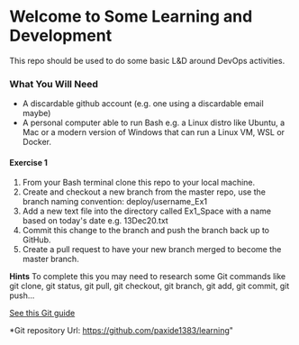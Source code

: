 # Welcome to Some Learning and Development

This repo should be used to do some basic L&D around DevOps activities.

### What You Will Need
* A discardable github account (e.g. one using a discardable email maybe)
* A personal computer able to run Bash e.g. a Linux distro like Ubuntu, a Mac or a modern version of Windows that can run a Linux VM, WSL or Docker.

#### Exercise 1
1. From your Bash terminal clone this repo to your local machine.
2. Create and checkout a new branch from the master repo, use the branch naming convention: deploy/username_Ex1
3. Add a new text file into the directory called Ex1_Space with a name based on today's date e.g. 13Dec20.txt
4. Commit this change to the branch and push the branch back up to GitHub.
5. Create a pull request to have your new branch merged to become the master branch.

**Hints**
To complete this you may need to research some Git commands like git clone, git status, git pull, git checkout, git branch, git add, git commit, git push...

[See this Git guide](https://www.freecodecamp.org/news/learn-the-basics-of-git-in-under-10-minutes-da548267cc91/)




*Git repository Url: https://github.com/paxide1383/learning"
